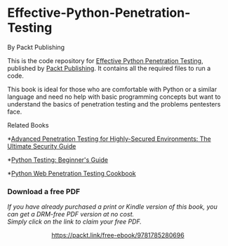 


# Effective-Python-Penetration-Testing
By Packt Publishing

This is the code repository for [Effective Python Penetration Testing](https://www.packtpub.com/networking-and-servers/effective-python-penetration-testing?utm_source=github&utm_medium=repository), published by [Packt Publishing](https://www.packtpub.com/). It contains all the required files to run a code.

This book is ideal for those who are comfortable with Python or a similar language and need no help with basic programming concepts but want to understand the basics of penetration testing and the problems pentesters face.

Related Books

*[Advanced Penetration Testing for Highly-Secured Environments: The Ultimate Security Guide](https://www.packtpub.com/networking-and-servers/advanced-penetration-testing-highly-secured-environments-ultimate-security-gu?utm_source=GitHub&utm_medium=repo&utm_campaign=9781849517744)

*[Python Testing: Beginner's Guide](https://www.packtpub.com/application-development/python-testing-beginners-guide?utm_source=GitHub&utm_medium=repo&utm_campaign=9781847198846)

*[Python Web Penetration Testing Cookbook](https://www.packtpub.com/networking-and-servers/python-web-penetration-testing-cookbook?utm_source=GitHub&utm_medium=repo&utm_campaign=9781784392932)
### Download a free PDF

 <i>If you have already purchased a print or Kindle version of this book, you can get a DRM-free PDF version at no cost.<br>Simply click on the link to claim your free PDF.</i>
<p align="center"> <a href="https://packt.link/free-ebook/9781785280696">https://packt.link/free-ebook/9781785280696 </a> </p>